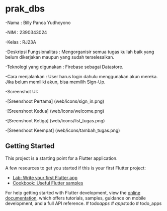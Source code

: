 # prak_dbs

-Nama : Billy Panca Yudhoyono

-NIM : 2390343024

-Kelas : RJ23A

-Deskripsi Fungsionalitas : Mengorganisir semua tugas kuliah baik yang belum dikerjakan maupun yang sudah terselesaikan.

-Teknologi yang digunakan : Firebase sebagai Datastore.

-Cara menjalankan : User harus login dahulu menggunakan akun mereka. Jika belum memiliki akun, bisa memilih Sign-Up.

-Screenshot UI:

-[Sreenshoot Pertama] (web/icons/sign_in.png)

-[Sreenshoot Kedua] (web/icons/welcome.png)

-[Sreenshoot Ketiga] (web/icons/list_tugas.png)

-[Sreenshoot Keempat] (web/icons/tambah_tugas.png)
## Getting Started

This project is a starting point for a Flutter application.

A few resources to get you started if this is your first Flutter project:

- [Lab: Write your first Flutter app](https://docs.flutter.dev/get-started/codelab)
- [Cookbook: Useful Flutter samples](https://docs.flutter.dev/cookbook)

For help getting started with Flutter development, view the
[online documentation](https://docs.flutter.dev/), which offers tutorials,
samples, guidance on mobile development, and a full API reference.
#   t o d o _ a p p s 
 
 #   a p p s _ t o d o 
 
 # todo_apps
